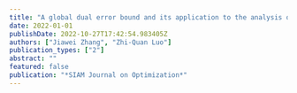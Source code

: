 ```yaml
---
title: "A global dual error bound and its application to the analysis of linearly constrained nonconvex optimization"
date: 2022-01-01
publishDate: 2022-10-27T17:42:54.983405Z
authors: ["Jiawei Zhang", "Zhi-Quan Luo"]
publication_types: ["2"]
abstract: ""
featured: false
publication: "*SIAM Journal on Optimization*"
---
```


